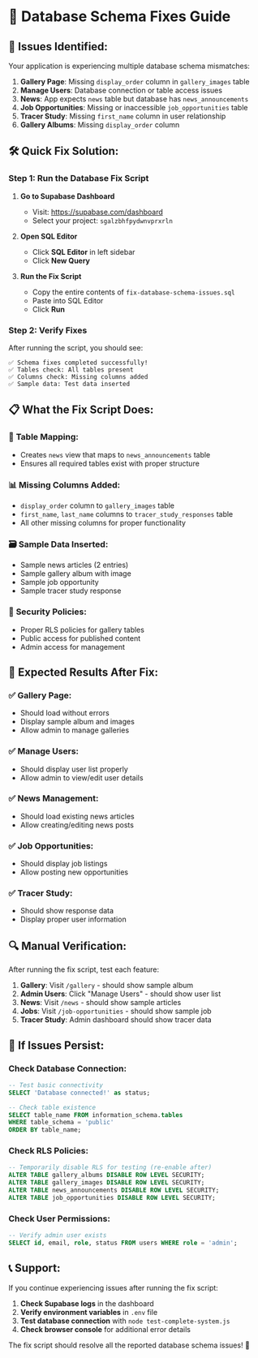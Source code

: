 # 🔧 Database Schema Fixes Guide

## 🚨 **Issues Identified:**

Your application is experiencing multiple database schema mismatches:

1. **Gallery Page**: Missing `display_order` column in `gallery_images` table
2. **Manage Users**: Database connection or table access issues
3. **News**: App expects `news` table but database has `news_announcements`
4. **Job Opportunities**: Missing or inaccessible `job_opportunities` table
5. **Tracer Study**: Missing `first_name` column in user relationship
6. **Gallery Albums**: Missing `display_order` column

## 🛠️ **Quick Fix Solution:**

### Step 1: Run the Database Fix Script

1. **Go to Supabase Dashboard**
   - Visit: https://supabase.com/dashboard
   - Select your project: `sgalzbhfpydwnvprxrln`

2. **Open SQL Editor**
   - Click **SQL Editor** in left sidebar
   - Click **New Query**

3. **Run the Fix Script**
   - Copy the entire contents of `fix-database-schema-issues.sql`
   - Paste into SQL Editor
   - Click **Run**

### Step 2: Verify Fixes

After running the script, you should see:
```
✅ Schema fixes completed successfully!
✅ Tables check: All tables present
✅ Columns check: Missing columns added
✅ Sample data: Test data inserted
```

## 📋 **What the Fix Script Does:**

### 🔄 **Table Mapping:**
- Creates `news` view that maps to `news_announcements` table
- Ensures all required tables exist with proper structure

### 📊 **Missing Columns Added:**
- `display_order` column to `gallery_images` table
- `first_name`, `last_name` columns to `tracer_study_responses` table
- All other missing columns for proper functionality

### 🗃️ **Sample Data Inserted:**
- Sample news articles (2 entries)
- Sample gallery album with image
- Sample job opportunity
- Sample tracer study response

### 🔐 **Security Policies:**
- Proper RLS policies for gallery tables
- Public access for published content
- Admin access for management

## 🎯 **Expected Results After Fix:**

### ✅ **Gallery Page:**
- Should load without errors
- Display sample album and images
- Allow admin to manage galleries

### ✅ **Manage Users:**
- Should display user list properly
- Allow admin to view/edit user details

### ✅ **News Management:**
- Should load existing news articles
- Allow creating/editing news posts

### ✅ **Job Opportunities:**
- Should display job listings
- Allow posting new opportunities

### ✅ **Tracer Study:**
- Should show response data
- Display proper user information

## 🔍 **Manual Verification:**

After running the fix script, test each feature:

1. **Gallery**: Visit `/gallery` - should show sample album
2. **Admin Users**: Click "Manage Users" - should show user list
3. **News**: Visit `/news` - should show sample articles
4. **Jobs**: Visit `/job-opportunities` - should show sample job
5. **Tracer Study**: Admin dashboard should show tracer data

## 🚨 **If Issues Persist:**

### Check Database Connection:
```sql
-- Test basic connectivity
SELECT 'Database connected!' as status;

-- Check table existence
SELECT table_name FROM information_schema.tables 
WHERE table_schema = 'public' 
ORDER BY table_name;
```

### Check RLS Policies:
```sql
-- Temporarily disable RLS for testing (re-enable after)
ALTER TABLE gallery_albums DISABLE ROW LEVEL SECURITY;
ALTER TABLE gallery_images DISABLE ROW LEVEL SECURITY;
ALTER TABLE news_announcements DISABLE ROW LEVEL SECURITY;
ALTER TABLE job_opportunities DISABLE ROW LEVEL SECURITY;
```

### Check User Permissions:
```sql
-- Verify admin user exists
SELECT id, email, role, status FROM users WHERE role = 'admin';
```

## 📞 **Support:**

If you continue experiencing issues after running the fix script:

1. **Check Supabase logs** in the dashboard
2. **Verify environment variables** in `.env` file
3. **Test database connection** with `node test-complete-system.js`
4. **Check browser console** for additional error details

The fix script should resolve all the reported database schema issues! 🚀

